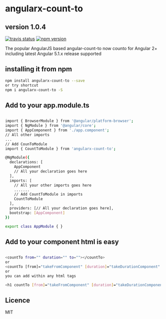 # angularx-count-to
## version 1.0.4

<!-- badge -->
[![travis status](https://img.shields.io/travis/aloketewary/angularx-count-to.svg)](https://travis-ci.org/aloketewary/angularx-count-to)
[![npm version](https://img.shields.io/npm/v/angularx-count-to.svg)](https://www.npmjs.com/package/angularx-count-to)
<!-- endbadge -->

The popular AngularJS based angular-count-to now counto for Angular 2+ including latest Angular 5.1.x release supported

## installing it from npm

```bash
npm install angularx-count-to --save
or try shortcut
npm i angularx-count-to -S
```

## Add to your app.module.ts


```bash

import { BrowserModule } from '@angular/platform-browser';
import { NgModule } from '@angular/core';
import { AppComponent } from './app.component';
// All other imports
...
// Add CounToModule
import { CountToModule } from 'angularx-count-to';

@NgModule({
  declarations: [
	AppComponent
    // All your declaration goes here
  ],
  imports: [
    // All your other imports goes here
	.......
	// Add CountToModule in imports
    CountToModule
  ],
  providers: [// All your declaration goes here],
  bootstrap: [AppComponent]
})

export class AppModule { }

```

## Add to your component html is easy

```bash

<countTo from="" duration="" to=""></countTo>
or
<countTo [from]="takeFromComponent" [duration]="takeDurationComponent" [to]="takeToComponent"></countTo>
or
you can add within any html tags

<h1 countTo [from]="takeFromComponent" [duration]="takeDurationComponent" [to]="takeToComponent"></h1>

```

## Licence
MIT
